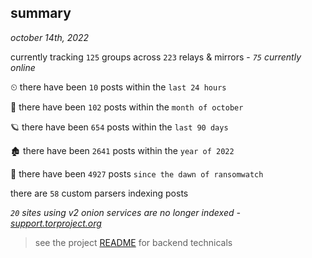 
## summary
_october 14th, 2022_

currently tracking `125` groups across `223` relays & mirrors - _`75` currently online_

⏲ there have been `10` posts within the `last 24 hours`

🦈 there have been `102` posts within the `month of october`

🪐 there have been `654` posts within the `last 90 days`

🏚 there have been `2641` posts within the `year of 2022`

🦕 there have been `4927` posts `since the dawn of ransomwatch`

there are `58` custom parsers indexing posts

_`20` sites using v2 onion services are no longer indexed - [support.torproject.org](https://support.torproject.org/onionservices/v2-deprecation/)_

> see the project [README](https://github.com/joshhighet/ransomwatch#ransomwatch--) for backend technicals
